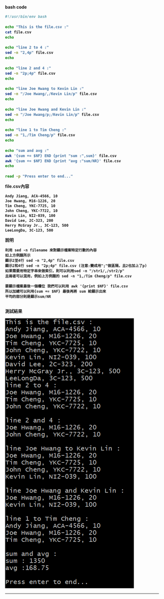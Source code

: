 <strong>bash code<strong>
```bash
#!/usr/bin/env bash

echo "This is the file.csv :"
cat file.csv
echo

echo "line 2 to 4 :"
sed -n "2,4p" file.csv
echo

echo "line 2 and 4 :"
sed -n "2p;4p" file.csv
echo

echo "line Joe Hwang to Kevin Lin :"
sed -n "/Joe Hwang/,/Kevin Lin/p" file.csv
echo

echo "line Joe Hwang and Kevin Lin :"
sed -n "/Joe Hwang/p;/Kevin Lin/p" file.csv
echo

echo "line 1 to Tim Cheng :"
sed -n "1,/Tim Cheng/p" file.csv
echo

echo "sum and avg :"
awk '{sum += $NF} END {print "sum :",sum}' file.csv
awk '{sum += $NF} END {print "avg :"sum/NR}' file.csv
echo

read -p "Press enter to end..." 

```

file.csv內容

<pre><code>Andy Jiang, ACA-4566, 10
Joe Hwang, M16-1226, 20
Tim Cheng, YKC-7725, 10
John Cheng, YKC-7722, 10
Kevin Lin, NI2-039, 100
David Lee, 2C-323, 200
Herry McGray Jr., 3C-123, 500
LeeLongDa, 3C-123, 500 
</code></pre>

說明

<pre><code>利用 sed -n filename 來對顯示檔案特定行數的內容
如上方例題所示
顯示2至4行 sed -n "2,4p" file.csv
顯示2和4行 sed -n "2p;4p" file.csv (注意:變成用";"做區隔，且2也加上了p)
如果需要用特定字串來做索引，則可以利用sed -n "/str1/,/str2/p"
且兩者可以混用，例如上方例題的 sed -n "1,/Tim Cheng/p" file.csv

要顯示檔案最後一個欄位 我們可以利用 awk '{print $NF}' file.csv
所以加總可以利用{sum += $NF} 最後再將 sum 給顯示出來
平均的部分則是顯示sum/NR

</code></pre>

測試結果

![image](https://github.com/HongScarlet/homework/blob/master/bash/img/04sedawkcsv.png)


***
